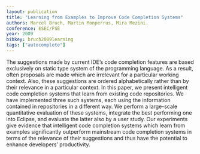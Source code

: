 ```yaml
---
layout: publication
title: "Learning from Examples to Improve Code Completion Systems"
authors: Marcel Bruch, Martin Monperrus, Mira Mezini.
conference: ESEC/FSE 
year: 2009
bibkey: bruch2009learning
tags: ["autocomplete"]
---
```

The suggestions made by current IDE’s code completion features are based exclusively on static type system of the programming language. As a result, often proposals are made which are irrelevant for a particular working context. Also, these suggestions are ordered alphabetically rather than by their relevance in a particular context. In this paper, we present intelligent code completion systems that learn from existing code repositories. We have implemented three such systems, each using the information contained in
repositories in a different way. We perform a large-scale quantitative evaluation of these systems, integrate the best performing one into Eclipse, and evaluate the latter also by a user study. Our experiments give evidence that intelligent code completion systems which learn from examples significantly outperform mainstream code completion systems in terms of the relevance of their suggestions and thus have the potential to enhance developers’ productivity.
